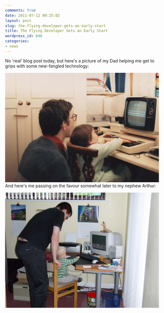 ```yaml
---
comments: true
date: 2011-07-12 00:25:02
layout: post
slug: the-flying-developer-gets-an-early-start
title: The Flying Developer Gets an Early Start
wordpress_id: 646
categories:
- news
---
```


No 'real' blog post today, but here's a picture of my Dad helping me get to grips with some new-fangled technology:

[![](/a/2011-07-12-the-flying-developer-gets-an-early-start/DavidComputer-1024x730.jpg)](http://theflyingdeveloper.com/blog/wp-content/uploads/2011/07/DavidComputer.jpeg)And here's me passing on the favour somewhat later to my nephew Arthur:

[![](/a/2011-07-12-the-flying-developer-gets-an-early-start/DavidComputer2-1024x768.jpg)](http://theflyingdeveloper.com/blog/wp-content/uploads/2011/07/DavidComputer2.jpg)
